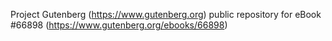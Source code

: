 Project Gutenberg (https://www.gutenberg.org) public repository for eBook #66898 (https://www.gutenberg.org/ebooks/66898)
